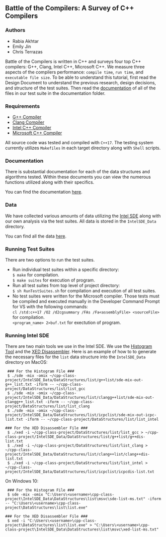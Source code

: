Battle of the Compilers: A Survey of C++ Compilers
------------

### Authors

- Rabia Akhtar
- Emily Jin
- Chris Terrazas

Battle of the Compilers is written in C++ and surveys four top C++ compilers: G++, Clang, Intel C++, Microsoft C++. We measure three aspects of the compilers performance: `compile time`, `run time`, and `executable file size`. To be able to understand this tutorial, first read the Design Document to understand the previous research, design decisions, and structure of the test suites. Then read the [documentation](Documentation/) of all of the files in our test suite in the documentation folder.

### Requirements

  - [G++ Compiler](https://gcc.gnu.org/)<br/>
  - [Clang Compiler](https://clang.llvm.org/get_started.html)
  - [Intel C++ Compiler](https://software.intel.com/en-us/c-compilers)
  - [Microsoft C++ Compiler](https://visualstudio.microsoft.com/vs/features/cplusplus/)


All source code was tested and compiled with `C++17`.
The testing system currently utilizes `Makefiles` in each target directory along with `Shell` scripts.


### Documentation

There is substantial documentation for each of the data structures and algorithms
tested. Within these documents you can view the numerous functions utilized
along with their specifics.

You can find the documentation [here](Documentation/).

### Data

We have collected various amounts of data utilizing the [Intel SDE](https://software.intel.com/en-us/articles/intel-software-development-emulator) along with our own analysis via the test suites. All data is stored in the `IntelSDE_Data` directory.

You can find all the data [here](IntelSDE_Data/).

### Running Test Suites

There are two options to run the test suites.<br/>
- Run individual test suites within a specific directory:<br/>
`$ make` for compilation. <br/>
`$ make suites` for execution of program. <br/>
- Run all test suites from top level of project directory:<br/>
`$ sh RunTestSuites.sh` for compilation and execution of all test suites. <br/>
- No test suites were written for the Microsoft compiler. Those tests must be compiled and executed manually in the Developer Command Prompt for VS with the following commands:<br/>
`cl /std:c++17 /O2 /d2cgsummary /FAs /Fa<assemblyFile> <sourceFile>` for compilation. <br/>
`<program_name> 2>buf.txt` for exectution of program. <br/>

### Running Intel SDE
There are two main tools we use in the Intel SDE. We use the [Histogram Tool](https://software.intel.com/en-us/articles/intel-software-development-emulator#inpage-nav-1-4) and the [XED Disassembler](https://software.intel.com/en-us/articles/intel-software-development-emulator#inpage-nav-1-9). Here is an example of how to to generate the necessary files for the `list` data structure into the `IntelSDE_Data` directory on MacOS:
```
 ### For the Histogram File ###
 $ ./sde -mix -omix ~/cpp-class-project/IntelSDE_Data/DataStructures/list/g++list/sde-mix-out-g++_list.txt -iform -- ~/cpp-class-project/DataStructures/list/list_gcc
 $ ./sde -mix -omix ~/cpp-class-project/IntelSDE_Data/DataStructures/list/clangg++list/sde-mix-out-clangg++_list.txt -iform -- ~/cpp-class-project/DataStructures/list/list_clang
 $ ./sde -mix -omix ~/cpp-class-project/IntelSDE_Data/DataStructures/list/icpclist/sde-mix-out-icpc-list.txt -iform -- ~/cpp-class-project/DataStructures/list/list_intel

### For the XED Disassembler File ###
 $ ./xed -i ~/cpp-class-project/DataStructures/list/list_gcc > ~/cpp-class-project/IntelSDE_Data/DataStructures/list/g++list/g++dis-list.txt
 $ ./xed -i ~/cpp-class-project/DataStructures/list/list_clang > ~/cpp-class-project/IntelSDE_Data/DataStructures/list/clang++list/clang++dis-list.txt
 $ ./xed -i ~/cpp-class-project/DataStructures/list/list_intel > ~/cpp-class-project/IntelSDE_Data/DataStructures/list/icpclist/icpcdis-list.txt
```

On Windows 10:
```
 ### For the Histogram File ###
 $ sde -mix -omix "C:\Users\<username>\cpp-class-project\IntelSDE_Data\DataStructures\list\msvc\sde-list-ms.txt" -iform -- "C:\Users\<username>\cpp-class-project\DataStructures\list\list.exe"

### For the XED Disassembler File ###
 $ xed -i "C:\Users\<username>\cpp-class-project\DataStructures\list\list.exe" > "C:\Users\<username>\cpp-class-project\IntelSDE_Data\DataStructures\list\msvc\xed-list-ms.txt"
```
